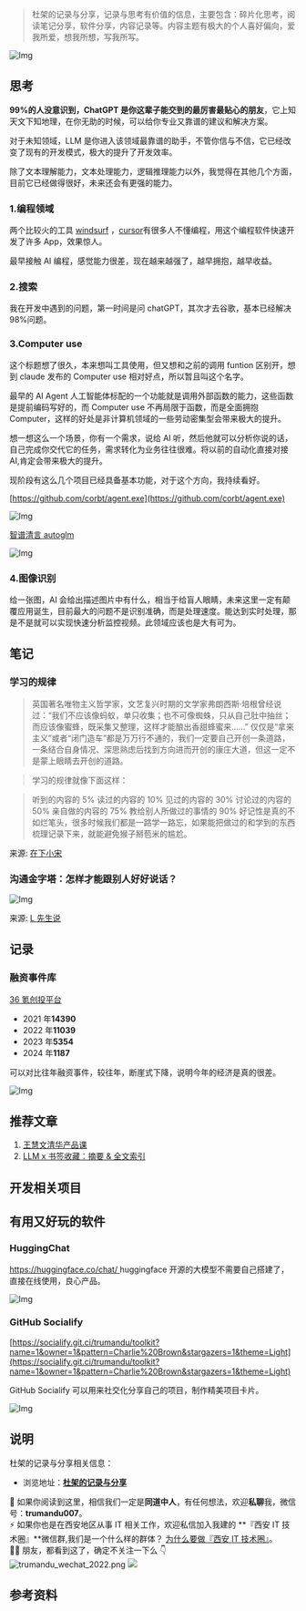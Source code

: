 > 杜架的记录与分享，记录与思考有价值的信息，主要包含：碎片化思考，阅读笔记分享，软件分享，内容记录等。内容主题有极大的个人喜好偏向，爱我所爱，想我所想，写我所写。

![Img]()

## 思考

**99%的人没意识到，ChatGPT 是你这辈子能交到的最厉害最贴心的朋友**，它上知天文下知地理，在你无助的时候，可以给你专业又靠谱的建议和解决方案。

对于未知领域，LLM 是你进入该领域最靠谱的助手，不管你信与不信，它已经改变了现有的开发模式，极大的提升了开发效率。

除了文本理解能力，文本处理能力，逻辑推理能力以外，我觉得在其他几个方面，目前它已经做得很好，未来还会有更强的能力。

### 1.编程领域

两个比较火的工具 [windsurf](https://codeium.com/windsurf) ，[cursor](https://www.cursor.com/)有很多人不懂编程，用这个编程软件快速开发了许多 App，效果惊人。

最早接触 AI 编程，感觉能力很差，现在越来越强了，越早拥抱，越早收益。

### 2.搜索

我在开发中遇到的问题，第一时间是问 chatGPT，其次才去谷歌，基本已经解决 98%问题。

### 3.Computer use

这个标题想了很久，本来想叫工具使用，但又想和之前的调用 funtion 区别开，想到 claude 发布的 Computer use 相对好点，所以暂且叫这个名字。

最早的 AI Agent 人工智能体标配的一个功能就是调用外部函数的能力，这些函数是提前编码写好的，而 Computer use 不再局限于函数，而是全面拥抱 Computer，这样的好处是非计算机领域的一些劳动密集型会带来极大的提升。

想一想这么一个场景，你有一个需求，说给 AI 听，然后他就可以分析你说的话，自己完成你交代它的任务，需求转化为业务往往很难。将以前的自动化直接对接 AI,肯定会带来极大的提升。

现阶段有这么几个项目已经具备基本功能，对于这个方向，我持续看好。

[https://github.com/corbt/agent.exe](https://github.com/corbt/agent.exe)

![Img](https://static.trumandu.top/yank-note-picgo-img-20241212103345.png)

[智谱清言 autoglm](https://xiao9905.github.io/AutoGLM/)

![Img](https://static.trumandu.top/yank-note-picgo-img-20241212103352.png)

### 4.图像识别

给一张图，AI 会给出描述图片中有什么，相当于给盲人眼睛，未来这里一定有颠覆应用诞生，目前最大的问题不是识别准确，而是处理速度。能达到实时处理，那是不是就可以实现快速分析监控视频。此领域应该也是大有可为。

## 笔记

### 学习的规律

> 英国著名唯物主义哲学家，文艺复兴时期的文学家弗朗西斯·培根曾经说过：“我们不应该像蚂蚁，单只收集；也不可像蜘蛛，只从自己肚中抽丝；而应该像蜜蜂，既采集又整理，这样才能酿出香甜蜂蜜来……”
> 仅仅是“拿来主义”或者“闭门造车”都是万万行不通的，我们一定要自己开创一条道路，一条结合自身情况、深思熟虑后找到方向进而开创的康庄大道，但这一定不是蒙上眼睛去开创的道路。

> 学习的规律就像下面这样：

> 听到的内容的 5%
> 读过的内容的 10%
> 见过的内容的 30%
> 讨论过的内容的 50%
> 亲自做的内容的 75%
> 教给别人所做过的事情的 90%
> 好记性是真的不如烂笔头，很多时候我们都是一路学一路忘，如果能把做过的和学到的东西梳理记录下来，就能避免猴子掰苞米的尴尬。

来源: [在下小宋](https://www.songzj.com/about/)

### 沟通金字塔：怎样才能跟别人好好说话？

![Img](https://static.trumandu.top/yank-note-picgo-img-20241212103309.png)

来源: [L 先生说](https://mp.weixin.qq.com/s?__biz=MzAxNTY0NjEzNg==&mid=2247485125&idx=1&sn=f2555348ae64a3272be8fea83e138b49)

## 记录

### 融资事件库

[36 氪创投平台](https://pitchhub.36kr.com/investevent?pageSize=20&pageNo=1&financingTimeList%5B0%5D=2024)

-   2021 年**14390**
-   2022 年**11039**
-   2023 年**5354**
-   2024 年**1187**

可以对比往年融资事件，较往年，断崖式下降，说明今年的经济是真的很差。

![Img](https://static.trumandu.top/yank-note-picgo-img-20241212105701.png)

## 推荐文章

1. [王慧文清华产品课](https://nanqiang.feishu.cn/wiki/wikcncDyFTq1agB5UaEZnUGZD4g)
2. [LLM x 书签收藏：摘要 & 全文索引](https://nekonull.me/posts/llm_x_bookmark/)

## 开发相关项目

## 有用又好玩的软件

### HuggingChat

[https://huggingface.co/chat/ ](https://huggingface.co/chat/) huggingface 开源的大模型不需要自己搭建了，直接在线使用，良心产品。

![Img](https://static.trumandu.top/yank-note-picgo-img-20241212110533.png)

### GitHub Socialify

[https://socialify.git.ci/trumandu/toolkit?name=1&owner=1&pattern=Charlie%20Brown&stargazers=1&theme=Light](https://socialify.git.ci/trumandu/toolkit?name=1&owner=1&pattern=Charlie%20Brown&stargazers=1&theme=Light)

GitHub Socialify 可以用来社交化分享自己的项目，制作精美项目卡片。

![Img](https://static.trumandu.top/yank-note-picgo-img-20241212110829.png)

## 说明

杜架的记录与分享相关信息：

-   浏览地址：[**杜架的记录与分享**](http://blog.trumandu.top/categories/杜架的记录与分享/)

🙌 如果你阅读到这里，相信我们一定是**同道中人**，有任何想法，欢迎**私聊**我，微信号：**trumandu007**。<br />⚡️ 如果你也是在西安地区从事 IT 相关工作，欢迎私信加入我建的 **『西安 IT 技术圈』**微信群,我们是一个什么样的群体？ [为什么要做『西安 IT 技术圈』](https://mp.weixin.qq.com/s?__biz=MzI4NTMwNTQ5Mg==&mid=2247483684&idx=1&sn=4c1f96c16463601a7e220a06649f4cd3)。<br />👬🏻 朋友，都看到这了，确定不关注一下么 👇<br />
![trumandu_wechat_2022.png](http://static.trumandu.top/trumandu_wechat_2022.png)
![](https://static.trumandu.top/view_good_share.gif)

## 参考资料
